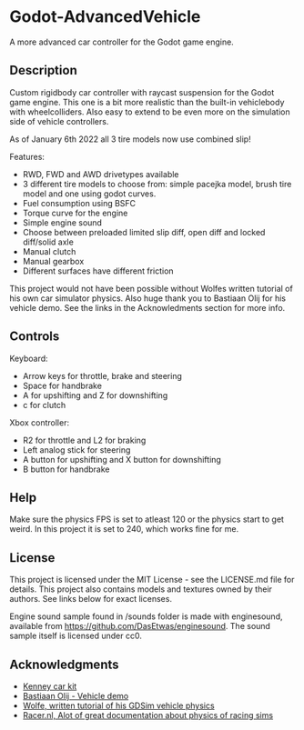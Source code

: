 # Godot-AdvancedVehicle
A more advanced car controller for the Godot game engine.

## Description

Custom rigidbody car controller with raycast suspension for the Godot game engine. This one is a bit more realistic than the built-in vehiclebody with wheelcolliders. Also easy to extend to be even more on the simulation side of vehicle controllers.

As of January 6th 2022 all 3 tire models now use combined slip!


Features:
- RWD, FWD and AWD drivetypes available
- 3 different tire models to choose from: simple pacejka model, brush tire model and one using godot curves. 
- Fuel consumption using BSFC
- Torque curve for the engine
- Simple engine sound
- Choose between preloaded limited slip diff, open diff and locked diff/solid axle
- Manual clutch
- Manual gearbox
- Different surfaces have different friction

This project would not have been possible without Wolfes written tutorial of his own car simulator physics. Also huge thank you to Bastiaan Olij for his vehicle demo. See the links in the Acknowledments section for more info.

## Controls

Keyboard:
- Arrow keys for throttle, brake and steering
- Space for handbrake
- A for upshifting and Z for downshifting
- c for clutch

Xbox controller:
- R2 for throttle and L2 for braking
- Left analog stick for steering
- A button for upshifting and X button for downshifting
- B button for handbrake

## Help

Make sure the physics FPS is set to atleast 120 or the physics start to get weird. In this project it is set to 240, which works fine for me.


## License

This project is licensed under the MIT License - see the LICENSE.md file for details. This project also contains models and textures owned by their authors. See links below for exact licenses.

Engine sound sample found in /sounds folder is made with enginesound, available from https://github.com/DasEtwas/enginesound. The sound sample itself is licensed under cc0.

## Acknowledgments

* [Kenney car kit](https://www.kenney.nl/assets/car-kit)
* [Bastiaan Olij - Vehicle demo](https://github.com/BastiaanOlij/vehicle-demo/)
* [Wolfe, written tutorial of his GDSim vehicle physics](https://www.gtplanet.net/forum/threads/gdsim-v0-4a-autocross-and-custom-setups.396400/)
* [Racer.nl, Alot of great documentation about physics of racing sims](http://www.racer.nl/)
